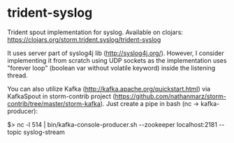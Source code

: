 trident-syslog
==============

Trident spout implementation for syslog. Available on clojars: https://clojars.org/storm.trident.syslog/trident-syslog

It uses server part of syslog4j lib (http://syslog4j.org/). However, I consider implementing it from scratch using UDP sockets as the implementation uses "forever loop" (boolean var without volatile keyword) inside the listening thread.

You can also utilize Kafka (http://kafka.apache.org/quickstart.html) via KafkaSpout in storm-contrib project (https://github.com/nathanmarz/storm-contrib/tree/master/storm-kafka). Just create a pipe in bash (nc -> kafka-producer):

$> nc -l 514 | bin/kafka-console-producer.sh --zookeeper localhost:2181 --topic syslog-stream

